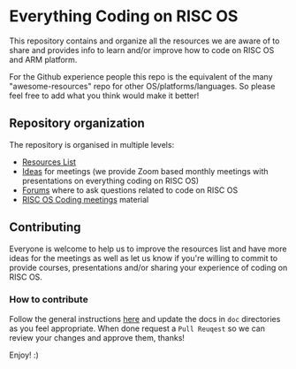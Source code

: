 # Everything Coding on RISC OS

This repository contains and organize all the resources we are aware of to share and provides info to learn and/or improve how to code on RISC OS and ARM platform.

For the Github experience people this repo is the equivalent of the many "awesome-resources" repo for other OS/platforms/languages. So please feel free to add what you think would make it better!

## Repository organization

The repository is organised in multiple levels:

* [Resources List](doc/RISCOSCodingResources.md)
* [Ideas](doc/RISCOSCodingMeetingsIdeas.md) for meetings (we provide Zoom based monthly meetings with presentations on everything coding on RISC OS)
* [Forums](doc/RISCOSCodingForums.md) where to ask questions related to code on RISC OS
* [RISC OS Coding meetings](doc/RISCOSCodingMeetings.md) material

## Contributing

Everyone is welcome to help us to improve the resources list and have more ideas for the meetings as well as let us know if you're willing to commit to provide courses, presentations and/or sharing your experience of coding on RISC OS.

### How to contribute

Follow the general instructions [here](CONTRIBUTING.md) and update the docs in `doc` directories as you feel appropriate. When done request a `Pull Reuqest` so we can review your changes and approve them, thanks!

Enjoy! :)
